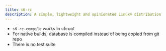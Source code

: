 ```yaml
---
title: s6-rc
description: A simple, lightweight and opinionated Linux® distribution based on musl libc and toybox
---
```


- `s6-rc-compile` works in chroot
- For native builds, database is compiled instead of being copied from git repo
- There is no test suite
